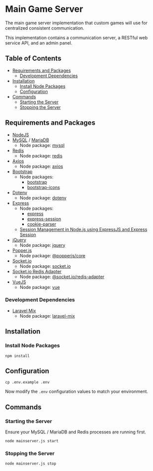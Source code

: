 # Main Game Server

The main game server implementation that custom games will use for centralized consistent communication.

This implementation contains a communication server, a RESTful web service API, and an admin panel.

## Table of Contents

* [Requirements and Packages](#requirements-and-packages)
   * [Development Dependencies](#development-dependencies)
* [Installation](#installation)
   * [Install Node Packages](#install-node-packages)
   * [Configuration](#configuration)
* [Commands](#commands)
   * [Starting the Server](#starting-the-server)
   * [Stopping the Server](#stopping-the-server)

## Requirements and Packages

* [NodeJS](https://nodejs.org)
* [MySQL](https://www.mysql.com) / [MariaDB](https://mariadb.org)
   * Node package: [mysql](https://www.npmjs.com/package/mysql)
* [Redis](https://redis.io/)
   * Node package: [redis](https://www.npmjs.com/package/redis)
* [Axios](https://axios-http.com/)
   * Node package: [axios](https://www.npmjs.com/package/axios)
* [Bootstrap](https://getbootstrap.com)
   * Node packages:
      * [bootstrap](https://www.npmjs.com/package/bootstrap)
      * [bootstrap-icons](https://www.npmjs.com/package/bootstrap-icons)
* [Dotenv](https://github.com/motdotla/dotenv)
   * Node package: [dotenv](https://www.npmjs.com/package/dotenv)
* [Express](https://expressjs.com/)
   * Node packages:
      * [express](https://www.npmjs.com/package/express)
      * [express-session](https://www.npmjs.com/package/express-session)
      * [cookie-parser](https://www.npmjs.com/package/cookie-parser)
   * [Session Management in Node.js using ExpressJS and Express Session](https://www.section.io/engineering-education/session-management-in-nodejs-using-expressjs-and-express-session/)
* [jQuery](https://jquery.com)
   * Node package: [jquery](https://www.npmjs.com/package/jquery)
* [Popper.js](https://popper.js.org/)
   * Node package: [@popperjs/core](https://www.npmjs.com/package/@popperjs/core)
* [Socket.io](https://socket.io)
   * Node package: [socket.io](https://www.npmjs.com/package/socket.io)
* [Socket.io Redis Adapter](https://socket.io/docs/v4/redis-adapter)
   * Node package: [@socket.io/redis-adapter](https://www.npmjs.com/package/@socket.io/redis-adapter)
* [VueJS](https://vuejs.org/)
   * Node package: [vue](https://www.npmjs.com/package/vue)

### Development Dependencies

* [Laravel Mix](https://laravel-mix.com/)
   * Node package: [laravel-mix](https://www.npmjs.com/package/laravel-mix)

## Installation

### Install Node Packages

```
npm install
```

## Configuration

```
cp .env.example .env
```

Now modify the `.env` configuration values to match your environment.

## Commands

### Starting the Server

Ensure your MySQL / MariaDB and Redis processes are running first.

```
node mainserver.js start
```

### Stopping the Server

```
node mainserver.js stop
```

